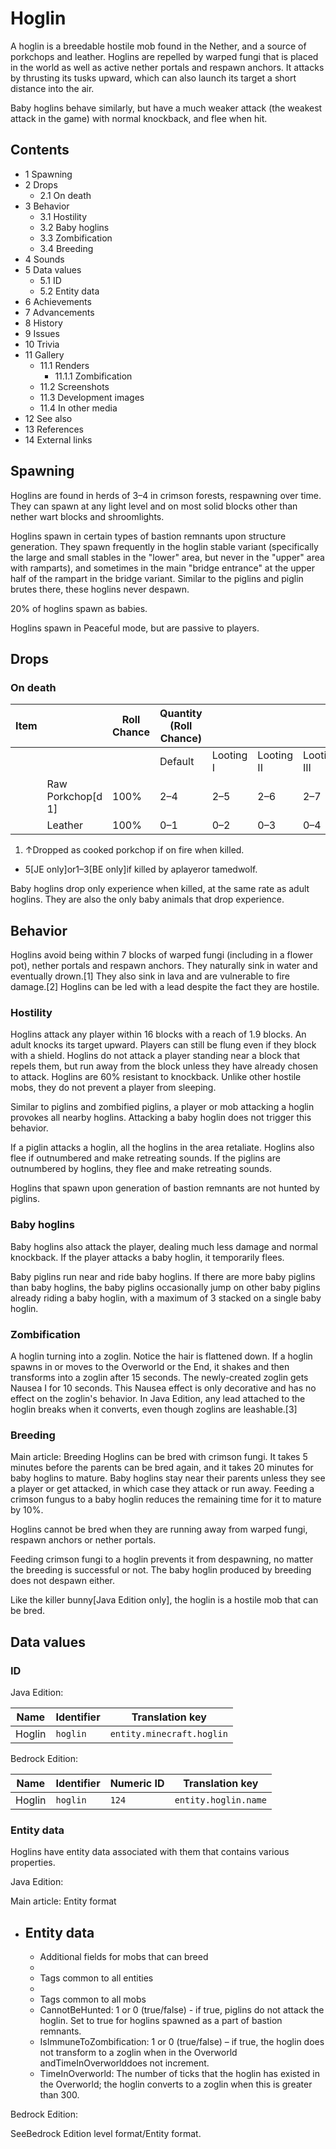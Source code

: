 # Hoglin
A hoglin is a breedable hostile mob found in the Nether, and a source of porkchops and leather. Hoglins are repelled by warped fungi that is placed in the world as well as active nether portals and respawn anchors. It attacks by thrusting its tusks upward, which can also launch its target a short distance into the air.

Baby hoglins behave similarly, but have a much weaker attack (the weakest attack in the game) with normal knockback, and flee when hit.

## Contents
- 1 Spawning
- 2 Drops
	- 2.1 On death
- 3 Behavior
	- 3.1 Hostility
	- 3.2 Baby hoglins
	- 3.3 Zombification
	- 3.4 Breeding
- 4 Sounds
- 5 Data values
	- 5.1 ID
	- 5.2 Entity data
- 6 Achievements
- 7 Advancements
- 8 History
- 9 Issues
- 10 Trivia
- 11 Gallery
	- 11.1 Renders
		- 11.1.1 Zombification
	- 11.2 Screenshots
	- 11.3 Development images
	- 11.4 In other media
- 12 See also
- 13 References
- 14 External links

## Spawning
Hoglins are found in herds of 3–4 in crimson forests, respawning over time. They can spawn at any light level and on most solid blocks other than nether wart blocks and shroomlights. 

Hoglins spawn in certain types of bastion remnants upon structure generation. They spawn frequently in the hoglin stable variant (specifically the large and small stables in the "lower" area, but never in the "upper" area with ramparts), and sometimes in the main "bridge entrance" at the upper half of the rampart in the bridge variant. Similar to the piglins and piglin brutes there, these hoglins never despawn.

20% of hoglins spawn as babies.

Hoglins spawn in Peaceful mode, but are passive to players.

## Drops
### On death
| Item |                   | Roll Chance | Quantity (Roll Chance) |           |            |             |
|------|-------------------|-------------|------------------------|-----------|------------|-------------|
|      |                   |             | Default                | Looting I | Looting II | Looting III |
|      | Raw Porkchop[d 1] | 100%        | 2–4                    | 2–5       | 2–6        | 2–7         |
|      | Leather           | 100%        | 0–1                    | 0–2       | 0–3        | 0–4         |

1. ↑Dropped as cooked porkchop if on fire when killed.

- 5‌[JE  only]or1–3‌[BE  only]if killed by aplayeror tamedwolf.

Baby hoglins drop only experience when killed, at the same rate as adult hoglins. They are also the only baby animals that drop experience.

## Behavior
Hoglins avoid being within 7 blocks of warped fungi (including in a flower pot), nether portals and respawn anchors. They naturally sink in water and eventually drown.[1] They also sink in lava and are vulnerable to fire damage.[2] Hoglins can be led with a lead despite the fact they are hostile.

### Hostility
Hoglins attack any player within 16 blocks with a reach of 1.9 blocks. An adult knocks its target upward. Players can still be flung even if they block with a shield. Hoglins do not attack a player standing near a block that repels them, but run away from the block unless they have already chosen to attack. Hoglins are 60% resistant to knockback. Unlike other hostile mobs, they do not prevent a player from sleeping.

Similar to piglins and zombified piglins, a player or mob attacking a hoglin provokes all nearby hoglins. Attacking a baby hoglin does not trigger this behavior.

If a piglin attacks a hoglin, all the hoglins in the area retaliate. Hoglins also flee if outnumbered and make retreating sounds. If the piglins are outnumbered by hoglins, they flee and make retreating sounds.

Hoglins that spawn upon generation of bastion remnants are not hunted by piglins.

### Baby hoglins
Baby hoglins also attack the player, dealing much less damage and normal knockback. If the player attacks a baby hoglin, it temporarily flees.

Baby piglins run near and ride baby hoglins. If there are more baby piglins than baby hoglins, the baby piglins occasionally jump on other baby piglins already riding a baby hoglin, with a maximum of 3 stacked on a single baby hoglin.

### Zombification
A hoglin turning into a zoglin. Notice the hair is flattened down.
If a hoglin spawns in or moves to the Overworld or the End, it shakes and then transforms into a zoglin after 15 seconds. The newly-created zoglin gets Nausea I for 10 seconds. This Nausea effect is only decorative and has no effect on the zoglin's behavior. In Java Edition, any lead attached to the hoglin breaks when it converts, even though zoglins are leashable.[3]

### Breeding
Main article: Breeding
Hoglins can be bred with crimson fungi. It takes 5 minutes before the parents can be bred again, and it takes 20 minutes for baby hoglins to mature. Baby hoglins stay near their parents unless they see a player or get attacked, in which case they attack or run away. Feeding a crimson fungus to a baby hoglin reduces the remaining time for it to mature by 10%.

Hoglins cannot be bred when they are running away from warped fungi, respawn anchors or nether portals.

Feeding crimson fungi to a hoglin prevents it from despawning, no matter the breeding is successful or not. The baby hoglin produced by breeding does not despawn either.

Like the killer bunny‌[Java Edition  only], the hoglin is a hostile mob that can be bred.

## Data values
### ID
Java Edition:

| Name   | Identifier | Translation key           |
|--------|------------|---------------------------|
| Hoglin | `hoglin`   | `entity.minecraft.hoglin` |

Bedrock Edition:

| Name   | Identifier | Numeric ID | Translation key      |
|--------|------------|------------|----------------------|
| Hoglin | `hoglin`   | `124`      | `entity.hoglin.name` |

### Entity data
Hoglins have entity data associated with them that contains various properties.

Java Edition:

Main article: Entity format
- Entity data
	- 
	- Additional fields for mobs that can breed
	- 
	- Tags common to all entities
	- 
	- Tags common to all mobs
	- CannotBeHunted: 1 or 0 (true/false) - if true, piglins do not attack the hoglin. Set to true for hoglins spawned as a part of bastion remnants.
	- IsImmuneToZombification: 1 or 0 (true/false) – if true, the hoglin does not transform to a zoglin when in the Overworld andTimeInOverworlddoes not increment.
	- TimeInOverworld: The number of ticks that the hoglin has existed in the Overworld; the hoglin converts to a zoglin when this is greater than 300.

Bedrock Edition:

SeeBedrock Edition level format/Entity format.
